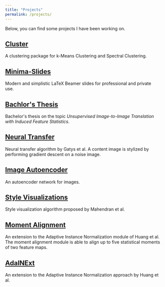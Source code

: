 ```yaml
---
title: "Projects"
permalink: /projects/
---
```


Below, you can find some projects I have been working on.


## [Cluster](/projects/cluster)
A clustering package for k-Means Clustering and Spectral Clustering.

## [Minima-Slides](/projects/minima-slides)
Modern and simplistic LaTeX Beamer slides for professional and private use.

## [Bachlor's Thesis](/projects/bsc-thesis)
Bachelor's thesis on the topic *Unsupervised Image-to-Image Translation with
Induced Feature Statistics*.

## [Neural Transfer](/projects/neural-transfer)
Neural transfer algorithm by Gatys et al. A content image is stylized by performing gradient descent on a noise image.

## [Image Autoencoder](/projects/image-autoencoder)
An autoencoder network for images.

## [Style Visualizations](/projects/style-visualizations)
Style visualization algorithm proposed by Mahendran et al.

## [Moment Alignment](/projects/moment-alignment)
An extension to the Adaptive Instance Normalization module of Huang et al. The moment alignment module is able to align up to five statistical moments of two feature maps.

## [AdaINExt](/projects/ada-in-ext)
An extension to the Adaptive Instance Normalization approach by Huang et al.
